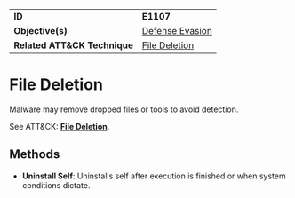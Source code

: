|||
|---------|------------------------|
|**ID**|**E1107**|
|**Objective(s)**| [Defense Evasion](../defense-evasion)|
|**Related ATT&CK Technique**|[File Deletion](https://attack.mitre.org/techniques/T1107)|


File Deletion
=============
Malware may remove dropped files or tools to avoid detection. 

See ATT&CK: [**File Deletion**](https://attack.mitre.org/techniques/T1107).

Methods
-------
* **Uninstall Self**: Uninstalls self after execution is finished or when system conditions dictate.


